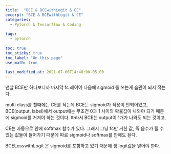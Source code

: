 ```yaml
---
title:  "BCE & BCEwithLogit & CE"
excerpt: "BCE & BCEwithLogit & CE"
categories:
  - Pytorch & Tensorflow & Coding
  
tags:
  - pytorch
  
toc: true
toc_sticky: true
toc_label: "On this page"
use_math: true
    
last_modified_at: 2021-07-06T14:48:00-05:00
---
```


맨날 BCE만 하다보니까 마지막 fc 레이어 다음에 sigmoid 를 쓰는게 습관이 되서 적는다. 

multi class를 할때에는 CE를 적는데 BCE는 sigmoid가 적용이 안되어있고, BCE(output, label)에서 output에는 
무조건 0과 1 사이의 확률값이 나와야 되기 때문에 sigmoid를 거쳐야 하는 것이다. 따라서 BCE는 output이 1개가 나와도 되는 것이고, 

CE는 자동으로 안에 softmax 함수가 있다. 그래서 그냥 fc만 거친 값, 즉 음수가 될 수 있는 값들이 들어가기 때문에 따로 sigmoid나 softmax를 안해도 된다. 


BCELosswithLogit 은 sigmoid를 포함하고 있기 때문에 생 logit값을 넣어야 한다. 